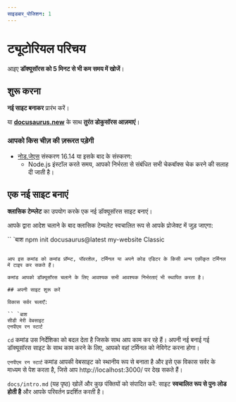 ```yaml
---
साइडबार_पोजिशन: 1
---
```


# ट्यूटोरियल परिचय

आइए **डॉक्यूसॉरस को 5 मिनट से भी कम समय में खोजें**।

## शुरू करना

**नई साइट बनाकर** प्रारंभ करें।

या **[docusaurus.new](https://docusaurus.new)** के साथ **तुरंत डोकुसॉरस आज़माएं**।

### आपको किस चीज़ की ज़रूरत पड़ेगी

- [नोड.जेएस](https://nodejs.org/en/download/) संस्करण 16.14 या इसके बाद के संस्करण:
  - Node.js इंस्टॉल करते समय, आपको निर्भरता से संबंधित सभी चेकबॉक्स चेक करने की सलाह दी जाती है।

## एक नई साइट बनाएं

**क्लासिक टेम्प्लेट** का उपयोग करके एक नई डॉक्यूसॉरस साइट बनाएं।

आपके द्वारा आदेश चलाने के बाद क्लासिक टेम्पलेट स्वचालित रूप से आपके प्रोजेक्ट में जुड़ जाएगा:

`` `बाश
npm init docusaurus@latest my-website Classic

```

आप इस कमांड को कमांड प्रॉम्प्ट, पॉवरशेल, टर्मिनल या अपने कोड एडिटर के किसी अन्य एकीकृत टर्मिनल में टाइप कर सकते हैं।

कमांड आपको डॉक्यूसॉरस चलाने के लिए आवश्यक सभी आवश्यक निर्भरताएं भी स्थापित करता है।

## अपनी साइट शुरू करें

विकास सर्वर चलाएँ:

`` `बाश
सीडी मेरी वेबसाइट
एनपीएम रन स्टार्ट
```

`cd` कमांड उस निर्देशिका को बदल देता है जिसके साथ आप काम कर रहे हैं। अपनी नई बनाई गई डॉक्यूसॉरस साइट के साथ काम करने के लिए, आपको वहां टर्मिनल को नेविगेट करना होगा।

`एनपीएम रन स्टार्ट` कमांड आपकी वेबसाइट को स्थानीय रूप से बनाता है और इसे एक विकास सर्वर के माध्यम से पेश करता है, जिसे आप http://localhost:3000/ पर देख सकते हैं।

`docs/intro.md` (यह पृष्ठ) खोलें और कुछ पंक्तियों को संपादित करें: साइट **स्वचालित रूप से पुनः लोड होती है** और आपके परिवर्तन प्रदर्शित करती है।
